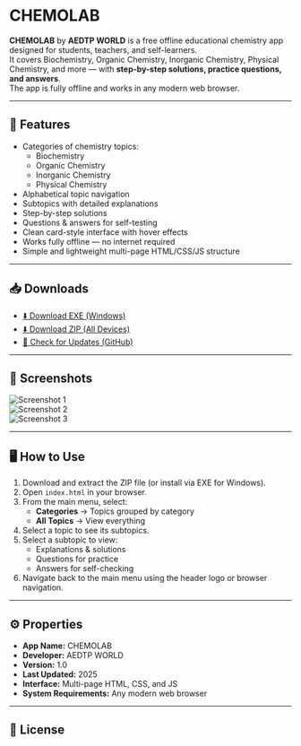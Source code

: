 # CHEMOLAB

**CHEMOLAB** by **AEDTP WORLD** is a free offline educational chemistry app designed for students, teachers, and self-learners.  
It covers Biochemistry, Organic Chemistry, Inorganic Chemistry, Physical Chemistry, and more — with **step-by-step solutions, practice questions, and answers**.  
The app is fully offline and works in any modern web browser.

---

## 🚀 Features
- Categories of chemistry topics:
  - Biochemistry
  - Organic Chemistry
  - Inorganic Chemistry
  - Physical Chemistry
- Alphabetical topic navigation
- Subtopics with detailed explanations
- Step-by-step solutions
- Questions & answers for self-testing
- Clean card-style interface with hover effects
- Works fully offline — no internet required
- Simple and lightweight multi-page HTML/CSS/JS structure

---

## 📥 Downloads
- [⬇️ Download EXE (Windows)]([https://files.fm/f/xs8z3ms5q6](https://drive.google.com/file/d/1W31t29FAByx3jlyPkUGUOPxgsQJ0afZG/view?usp=sharing))  
- [⬇️ Download ZIP (All Devices)]([https://files.fm/f/edpwjxt8h2](https://drive.google.com/file/d/10mEVcy_ezgQqbCk0UTBcq74pMu6mPLHM/view?usp=sharing))  
- [🔄 Check for Updates (GitHub)](https://github.com/aedtpworld/apps/tree/main/chemolab)

---

## 📸 Screenshots
![Screenshot 1](https://aedtpworld.github.io/apps/chemolab/screenshot1.jpg)  
![Screenshot 2](https://aedtpworld.github.io/apps/chemolab/screenshot2.png)  
![Screenshot 3](https://aedtpworld.github.io/apps/chemolab/screenshot3.png)  

---

## 🖥️ How to Use
1. Download and extract the ZIP file (or install via EXE for Windows).
2. Open `index.html` in your browser.
3. From the main menu, select:
   - **Categories** → Topics grouped by category  
   - **All Topics** → View everything  
4. Select a topic to see its subtopics.
5. Select a subtopic to view:
   - Explanations & solutions
   - Questions for practice
   - Answers for self-checking
6. Navigate back to the main menu using the header logo or browser navigation.

---

## ⚙️ Properties
- **App Name:** CHEMOLAB  
- **Developer:** AEDTP WORLD  
- **Version:** 1.0  
- **Last Updated:** 2025  
- **Interface:** Multi-page HTML, CSS, and JS  
- **System Requirements:** Any modern web browser  

---

## 📜 License

